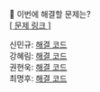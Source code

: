 👻 이번에 해결할 문제는? <br>
[[ 문제 링크 ]]()

신민규: [해결 코드]() <br>
강혜림: [해결 코드]() <br>
권현욱: [해결 코드]() <br>
최명후: [해결 코드]()

